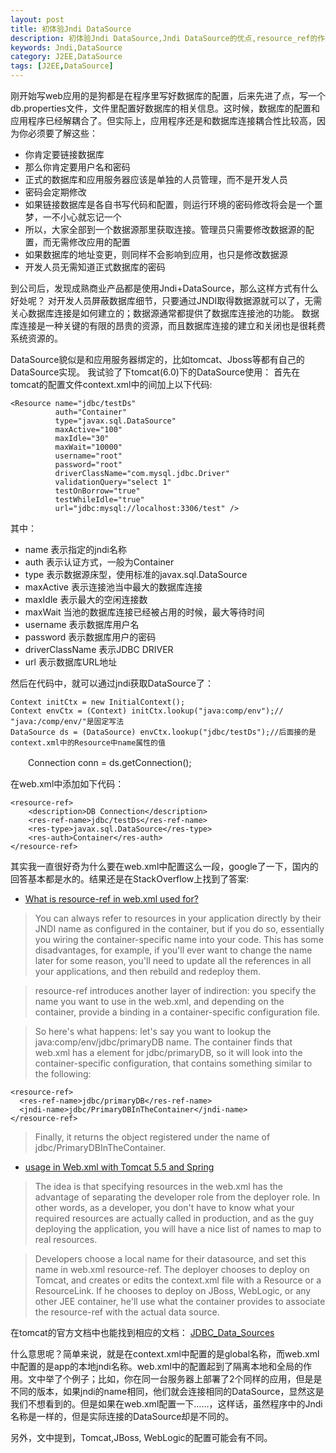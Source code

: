 ```yaml
---
layout: post
title: 初体验Jndi DataSource
description: 初体验Jndi DataSource,Jndi DataSource的优点,resource_ref的作用
keywords: Jndi,DataSource
category: J2EE,DataSource
tags: [J2EE,DataSource]
---
```


刚开始写web应用的是狗都是在程序里写好数据库的配置，后来先进了点，写一个db.properties文件，文件里配置好数据库的相关信息。这时候，数据库的配置和应用程序已经解耦合了。但实际上，应用程序还是和数据库连接耦合性比较高，因为你必须要了解这些：

- 你肯定要链接数据库 
- 那么你肯定要用户名和密码 
- 正式的数据库和应用服务器应该是单独的人员管理，而不是开发人员 
- 密码会定期修改 
- 如果链接数据库是各自书写代码和配置，则运行环境的密码修改将会是一个噩梦，一不小心就忘记一个 
- 所以，大家全部到一个数据源那里获取连接。管理员只需要修改数据源的配置，而无需修改应用的配置 
- 如果数据库的地址变更，则同样不会影响到应用，也只是修改数据源 
- 开发人员无需知道正式数据库的密码

到公司后，发现成熟商业产品都是使用Jndi+DataSource，那么这样方式有什么好处呢？
对开发人员屏蔽数据库细节，只要通过JNDI取得数据源就可以了，无需关心数据库连接是如何建立的；数据源通常都提供了数据库连接池的功能。
数据库连接是一种关键的有限的昂贵的资源，而且数据库连接的建立和关闭也是很耗费系统资源的。

DataSource貌似是和应用服务器绑定的，比如tomcat、Jboss等都有自己的DataSource实现。
我试验了下tomcat(6.0)下的DataSource使用：
首先在tomcat的配置文件context.xml中的<Context></Context>间加上以下代码:

	<Resource name="jdbc/testDs" 
              auth="Container" 
              type="javax.sql.DataSource"  
              maxActive="100" 
              maxIdle="30"    
              maxWait="10000"   
              username="root"       
              password="root"
              driverClassName="com.mysql.jdbc.Driver"
              validationQuery="select 1" 
              testOnBorrow="true"
              testWhileIdle="true"
              url="jdbc:mysql://localhost:3306/test" />

其中：
- name 表示指定的jndi名称
- auth 表示认证方式，一般为Container
- type 表示数据源床型，使用标准的javax.sql.DataSource
- maxActive 表示连接池当中最大的数据库连接
- maxIdle 表示最大的空闲连接数
- maxWait 当池的数据库连接已经被占用的时候，最大等待时间
- username 表示数据库用户名
- password 表示数据库用户的密码
- driverClassName 表示JDBC DRIVER
- url 表示数据库URL地址

然后在代码中，就可以通过jndi获取DataSource了：

	Context initCtx = new InitialContext();
	Context envCtx = (Context) initCtx.lookup("java:comp/env");// "java:/comp/env/"是固定写法
	DataSource ds = (DataSource) envCtx.lookup("jdbc/testDs");//后面接的是context.xml中的Resource中name属性的值
　　Connection conn = ds.getConnection();

在web.xml中添加如下代码：

	<resource-ref>
		<description>DB Connection</description>
		<res-ref-name>jdbc/testDs</res-ref-name>
		<res-type>javax.sql.DataSource</res-type>
		<res-auth>Container</res-auth>
	</resource-ref>
		
其实我一直很好奇为什么要在web.xml中配置这么一段，google了一下，国内的回答基本都是水的。结果还是在StackOverflow上找到了答案:
- [What is resource-ref in web.xml used for?](http://stackoverflow.com/questions/2887967/what-is-resource-ref-in-web-xml-used-for)


> You can always refer to resources in your application directly by their JNDI name as configured in the container, but if you do so, essentially you wiring the container-specific name into your code. This has some disadvantages, for example, if you'll ever want to change the name later for some reason, you'll need to update all the references in all your applications, and then rebuild and redeploy them.

> resource-ref introduces another layer of indirection: you specify the name you want to use in the web.xml, and depending on the container, provide a binding in a container-specific configuration file.

> So here's what happens: let's say you want to lookup the java:comp/env/jdbc/primaryDB name. The container finds that web.xml has a <resource-ref> element for jdbc/primaryDB, so it will look into the container-specific configuration, that contains something similar to the following:

	<resource-ref>
	  <res-ref-name>jdbc/primaryDB</res-ref-name>
	  <jndi-name>jdbc/PrimaryDBInTheContainer</jndi-name>
	</resource-ref>

> Finally, it returns the object registered under the name of jdbc/PrimaryDBInTheContainer.

- [<resource-ref> usage in Web.xml with Tomcat 5.5 and Spring](http://stackoverflow.com/questions/9078511/resource-ref-usage-in-web-xml-with-tomcat-5-5-and-spring)

> The idea is that specifying resources in the web.xml has the advantage of separating the developer role from the deployer role. In other words, as a developer, you don't have to know what your required resources are actually called in production, and as the guy deploying the application, you will have a nice list of names to map to real resources.

> Developers choose a local name for their datasource, and set this name in web.xml resource-ref. The deployer chooses to deploy on Tomcat, and creates or edits the context.xml file with a Resource or a ResourceLink. If he chooses to deploy on JBoss, WebLogic, or any other JEE container, he'll use what the container provides to associate the resource-ref with the actual data source.

在tomcat的官方文档中也能找到相应的文档：
[JDBC_Data_Sources](http://tomcat.apache.org/tomcat-5.5-doc/jndi-resources-howto.html#JDBC_Data_Sources)

什么意思呢？简单来说，就是在context.xml中配置的是global名称，而web.xml中配置的是app的本地jndi名称。web.xml中的配置起到了隔离本地和全局的作用。文中举了个例子；比如，你在同一台服务器上部署了2个同样的应用，但是是不同的版本，如果jndi的name相同，他们就会连接相同的DataSource，显然这是我们不想看到的。但是如果在web.xml配置一下<jndi-name>……</jndi-name>，这样话，虽然程序中的Jndi名称是一样的，但是实际连接的DataSource却是不同的。

另外，文中提到，Tomcat,JBoss, WebLogic的配置可能会有不同。

